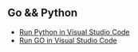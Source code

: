 ## Go && Python

* [Run Python in Visual Studio Code](https://github.com/TahirAnny/GoP-Playground/blob/main/Python/_RunPythonProgram.md)
* [Run GO in Visual Studio Code](https://github.com/TahirAnny/GoP-Playground/blob/main/GO/_RunGoProgram.md)
